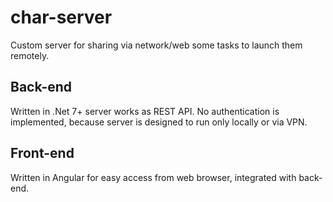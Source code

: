 # char-server
Custom server for sharing via network/web some tasks to launch them remotely.

## Back-end
Written in .Net 7+ server works as REST API. No authentication is implemented, because server is designed to run only locally or via VPN.

## Front-end
Written in Angular for easy access from web browser, integrated with back-end.

